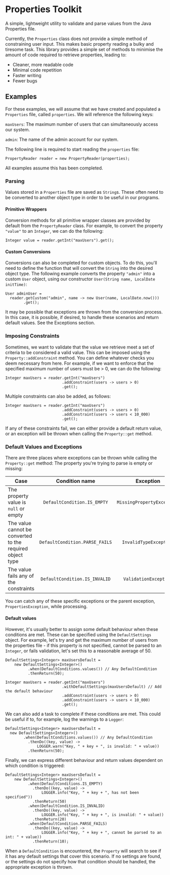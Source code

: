 # Properties Toolkit

A simple, lightweight utility to validate and parse values from the Java Properties file.

Currently, the `Properties` class does not provide a simple method of constraining user input. This makes basic property reading a bulky and tiresome task. This library provides a simple set of methods to minimise the amount of code required to retrieve properties, leading to:
- Cleaner, more readable code
- Minimal code repetition
- Faster writing
- Fewer bugs

## Examples
For these examples, we will assume that we have created and populated a `Properties` file, called `properties`. We will reference the following keys:

`maxUsers`: The maximum number of users that can simultaneously access our system.

`admin`: The name of the admin account for our system.

The following line is required to start reading the `properties` file:
```
PropertyReader reader = new PropertyReader(properties);
```

All examples assume this has been completed.


### Parsing
Values stored in a `Properties` file are saved as `String`s. These often need to be converted to another object type in order to be useful in our programs.

#### Primitive Wrappers
Conversion methods for all primitive wrapper classes are provided by default from the `PropertyReader` class. For example, to convert the property `"value"` to an `Integer`, we can do the following:
```
Integer value = reader.getInt("maxUsers").get();
```

#### Custom Conversions
Conversions can also be completed for custom objects. To do this, you'll need to define the function that will convert the `String` into the desired object type. The following example converts the property `"admin"` into a custom `User` object, using our constructor `User(String name, LocalDate initTime)`:
```
User adminUser =
  reader.getCustom("admin", name -> new User(name, LocalDate.now()))
        .get();
```

It may be possible that exceptions are thrown from the conversion process. In this case, it is possible, if desired, to handle these scenarios and return default values. See the Exceptions section.

### Imposing Constraints
Sometimes, we want to validate that the value we retrieve meet a set of criteria to be considered a valid value. This can be imposed using the `Property::addConstraint` method. You can define whatever checks you deem necessary from here. For example, if we want to enforce that the specified maximum number of users must be > 0, we can do the following:

```
Integer maxUsers = reader.getInt("maxUsers")
                         .addConstraint(users -> users > 0)
                         .get();
```

Multiple constraints can also be added, as follows:
```
Integer maxUsers = reader.getInt("maxUsers")
                         .addConstraint(users -> users > 0)
                         .addConstraint(users -> users < 10_000)
                         .get();
```

If any of these constraints fail, we can either provide a default return value, or an exception will be thrown when calling the `Property::get` method.

### Default Values and Exceptions
There are three places where exceptions can be thrown while calling the `Property::get` method:
The property you're trying to parse is empty or missing:

| Case                                                      | Condition name                 | Exception                  |
| --------------------------------------------------------- |:------------------------------:|:--------------------------:|
| The property value is `null` or empty                     | `DefaultCondition.IS_EMPTY`    | `MissingPropertyException` |
| The value cannot be converted to the required object type | `DefaultCondition.PARSE_FAILS` | `InvalidTypeException`     |
| The value fails any of the constraints                    | `DefaultCondition.IS_INVALID`  | `ValidationException`      |

You can catch any of these specific exceptions or the parent exception, `PropertiesException`, while processing.

#### Default values
However, it's usually better to assign some default behaviour when these conditions are met. These can be specified using the `DefaultSettings` object. For example, let's try and get the maximum number of users from the properties file - if this property is not specified, cannot be parsed to an `Integer`, or fails validation, let's set this to a reasonable average of 50.

```
DefaultSettings<Integer> maxUsersDefault =
    new DefaultSettings<Integer>()
          .when(DefaultConditions.values()) // Any DefaultCondition
          .thenReturn(50);

Integer maxUsers = reader.getInt("maxUsers")
                         .withDefaultSettings(maxUsersDefault) // Add the default behaviour
                         .addConstraint(users -> users > 0)
                         .addConstraint(users -> users < 10_000)
                         .get();
```

We can also add a task to complete if these conditions are met. This could be useful if to, for example, log the warnings to a `Logger`:
```
DefaultSettings<Integer> maxUsersDefault =
  new DefaultSettings<Integer>()
        .when(DefaultConditions.values()) // Any DefaultCondition
          .thenDo((key, value) ->
              LOGGER.warn("Key, " + key + ", is invalid: " + value))
          .thenReturn(50);
```

Finally, we can express different behaviour and return values dependent on which condition is triggered:
```
DefaultSettings<Integer> maxUsersDefault =
    new DefaultSettings<Integer>()
          .when(DefaultConditions.IS_EMPTY)
            .thenDo((key, value) ->
                LOGGER.info("Key, " + key + ", has not been specified"))
            .thenReturn(50)
          .when(DefaultCondition.IS_INVALID)
            .thenDo((key, value) ->
                LOGGER.info("Key, " + key + ", is invalid: " + value))
            .thenReturn(20)
          .when(DefaultCondition.PARSE_FAILS)
            .thenDo((key, value) ->
                LOGGER.info("Key, " + key + ", cannot be parsed to an int: " + value))
            .thenReturn(10);
```

When a `DefaultCondition` is encountered, the `Property` will search to see if it has any default settings that cover this scenario. If no settings are found, or the settings do not specify how that condition should be handled, the appropriate exception is thrown.
